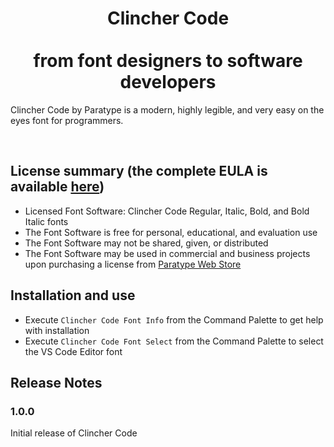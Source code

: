 # <center>Clincher Code</center><br><center>from font designers to software developers</center> 

Clincher Code by Paratype is a modern, highly legible, and very easy on the eyes font for programmers.

<br>

## License summary (the complete EULA is available [here](https://github.com/paratype-fonts/clincher-code-font/blob/master/LICENSE.md))
* Licensed Font Software: Clincher Code Regular, Italic, Bold, and Bold Italic fonts
* The Font Software is free for personal, educational, and evaluation use
* The Font Software may not be shared, given, or distributed 
* The Font Software may be used in commercial and business projects upon purchasing a license from [Paratype Web Store](https://www.paratype.com/products/45535) 


## Installation and use
* Execute `Clincher Code Font Info` from the Command Palette to get help with installation
* Execute `Clincher Code Font Select` from the Command Palette to select the VS Code Editor font 

## Release Notes

### 1.0.0

Initial release of Clincher Code


